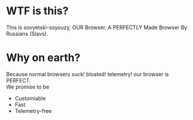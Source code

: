 # WTF is this?
This is sovyetski-soyouzy, OUR Browser. A PERFECTLY Made Browser By Russians (Slavs).

# Why on earth?
Because normal browsers suck! bloated! telemetry! our browser is PERFECT.</br>
We promise to be 
* Customiable
* Fast
* Telemetry-free
